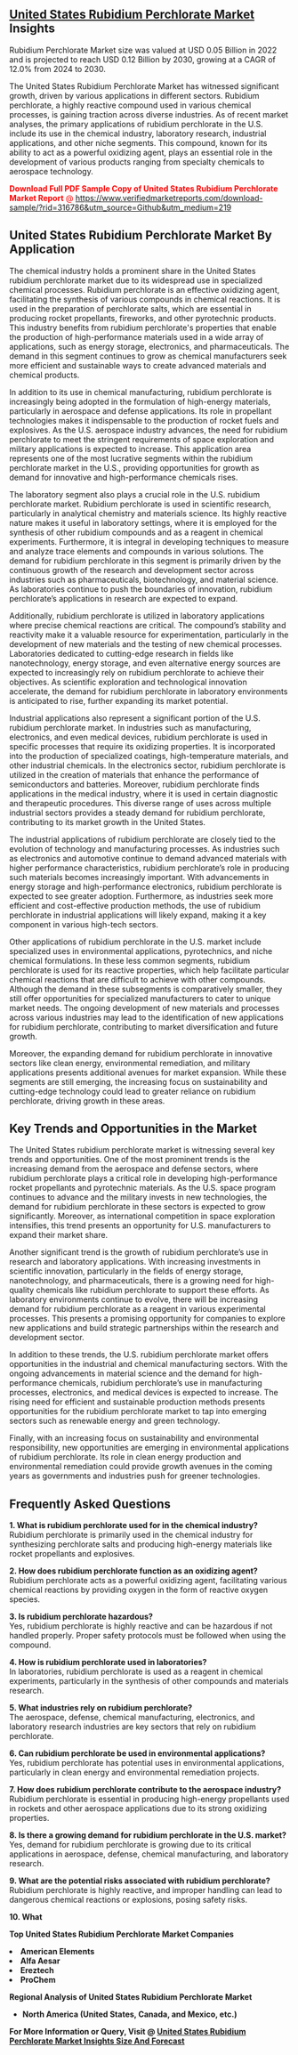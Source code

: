 <h2><a href="https://www.verifiedmarketreports.com/download-sample/?rid=316786&amp;utm_source=Github&amp;utm_medium=219" target="_blank">United States Rubidium Perchlorate Market</a> Insights</h2><p>Rubidium Perchlorate Market size was valued at USD 0.05 Billion in 2022 and is projected to reach USD 0.12 Billion by 2030, growing at a CAGR of 12.0% from 2024 to 2030.</p><p> <p>The United States Rubidium Perchlorate Market has witnessed significant growth, driven by various applications in different sectors. Rubidium perchlorate, a highly reactive compound used in various chemical processes, is gaining traction across diverse industries. As of recent market analyses, the primary applications of rubidium perchlorate in the U.S. include its use in the chemical industry, laboratory research, industrial applications, and other niche segments. This compound, known for its ability to act as a powerful oxidizing agent, plays an essential role in the development of various products ranging from specialty chemicals to aerospace technology.</p> <p><p><span class=""><span style="color: #ff0000;"><strong>Download Full PDF Sample Copy of United States Rubidium Perchlorate Market Report</strong> @ </span><a href="https://www.verifiedmarketreports.com/download-sample/?rid=316786&amp;utm_source=Github&amp;utm_medium=219" target="_blank">https://www.verifiedmarketreports.com/download-sample/?rid=316786&amp;utm_source=Github&amp;utm_medium=219</a></span></p></p> <h2>United States Rubidium Perchlorate Market By Application</h2> <p>The chemical industry holds a prominent share in the United States rubidium perchlorate market due to its widespread use in specialized chemical processes. Rubidium perchlorate is an effective oxidizing agent, facilitating the synthesis of various compounds in chemical reactions. It is used in the preparation of perchlorate salts, which are essential in producing rocket propellants, fireworks, and other pyrotechnic products. This industry benefits from rubidium perchlorate's properties that enable the production of high-performance materials used in a wide array of applications, such as energy storage, electronics, and pharmaceuticals. The demand in this segment continues to grow as chemical manufacturers seek more efficient and sustainable ways to create advanced materials and chemical products.</p> <p>In addition to its use in chemical manufacturing, rubidium perchlorate is increasingly being adopted in the formulation of high-energy materials, particularly in aerospace and defense applications. Its role in propellant technologies makes it indispensable to the production of rocket fuels and explosives. As the U.S. aerospace industry advances, the need for rubidium perchlorate to meet the stringent requirements of space exploration and military applications is expected to increase. This application area represents one of the most lucrative segments within the rubidium perchlorate market in the U.S., providing opportunities for growth as demand for innovative and high-performance chemicals rises.</p> <p>The laboratory segment also plays a crucial role in the U.S. rubidium perchlorate market. Rubidium perchlorate is used in scientific research, particularly in analytical chemistry and materials science. Its highly reactive nature makes it useful in laboratory settings, where it is employed for the synthesis of other rubidium compounds and as a reagent in chemical experiments. Furthermore, it is integral in developing techniques to measure and analyze trace elements and compounds in various solutions. The demand for rubidium perchlorate in this segment is primarily driven by the continuous growth of the research and development sector across industries such as pharmaceuticals, biotechnology, and material science. As laboratories continue to push the boundaries of innovation, rubidium perchlorate’s applications in research are expected to expand.</p> <p>Additionally, rubidium perchlorate is utilized in laboratory applications where precise chemical reactions are critical. The compound’s stability and reactivity make it a valuable resource for experimentation, particularly in the development of new materials and the testing of new chemical processes. Laboratories dedicated to cutting-edge research in fields like nanotechnology, energy storage, and even alternative energy sources are expected to increasingly rely on rubidium perchlorate to achieve their objectives. As scientific exploration and technological innovation accelerate, the demand for rubidium perchlorate in laboratory environments is anticipated to rise, further expanding its market potential.</p> <p>Industrial applications also represent a significant portion of the U.S. rubidium perchlorate market. In industries such as manufacturing, electronics, and even medical devices, rubidium perchlorate is used in specific processes that require its oxidizing properties. It is incorporated into the production of specialized coatings, high-temperature materials, and other industrial chemicals. In the electronics sector, rubidium perchlorate is utilized in the creation of materials that enhance the performance of semiconductors and batteries. Moreover, rubidium perchlorate finds applications in the medical industry, where it is used in certain diagnostic and therapeutic procedures. This diverse range of uses across multiple industrial sectors provides a steady demand for rubidium perchlorate, contributing to its market growth in the United States.</p> <p>The industrial applications of rubidium perchlorate are closely tied to the evolution of technology and manufacturing processes. As industries such as electronics and automotive continue to demand advanced materials with higher performance characteristics, rubidium perchlorate’s role in producing such materials becomes increasingly important. With advancements in energy storage and high-performance electronics, rubidium perchlorate is expected to see greater adoption. Furthermore, as industries seek more efficient and cost-effective production methods, the use of rubidium perchlorate in industrial applications will likely expand, making it a key component in various high-tech sectors.</p> <p>Other applications of rubidium perchlorate in the U.S. market include specialized uses in environmental applications, pyrotechnics, and niche chemical formulations. In these less common segments, rubidium perchlorate is used for its reactive properties, which help facilitate particular chemical reactions that are difficult to achieve with other compounds. Although the demand in these subsegments is comparatively smaller, they still offer opportunities for specialized manufacturers to cater to unique market needs. The ongoing development of new materials and processes across various industries may lead to the identification of new applications for rubidium perchlorate, contributing to market diversification and future growth.</p> <p>Moreover, the expanding demand for rubidium perchlorate in innovative sectors like clean energy, environmental remediation, and military applications presents additional avenues for market expansion. While these segments are still emerging, the increasing focus on sustainability and cutting-edge technology could lead to greater reliance on rubidium perchlorate, driving growth in these areas.</p> <h2>Key Trends and Opportunities in the Market</h2> <p>The United States rubidium perchlorate market is witnessing several key trends and opportunities. One of the most prominent trends is the increasing demand from the aerospace and defense sectors, where rubidium perchlorate plays a critical role in developing high-performance rocket propellants and pyrotechnic materials. As the U.S. space program continues to advance and the military invests in new technologies, the demand for rubidium perchlorate in these sectors is expected to grow significantly. Moreover, as international competition in space exploration intensifies, this trend presents an opportunity for U.S. manufacturers to expand their market share.</p> <p>Another significant trend is the growth of rubidium perchlorate’s use in research and laboratory applications. With increasing investments in scientific innovation, particularly in the fields of energy storage, nanotechnology, and pharmaceuticals, there is a growing need for high-quality chemicals like rubidium perchlorate to support these efforts. As laboratory environments continue to evolve, there will be increasing demand for rubidium perchlorate as a reagent in various experimental processes. This presents a promising opportunity for companies to explore new applications and build strategic partnerships within the research and development sector.</p> <p>In addition to these trends, the U.S. rubidium perchlorate market offers opportunities in the industrial and chemical manufacturing sectors. With the ongoing advancements in material science and the demand for high-performance chemicals, rubidium perchlorate’s use in manufacturing processes, electronics, and medical devices is expected to increase. The rising need for efficient and sustainable production methods presents opportunities for the rubidium perchlorate market to tap into emerging sectors such as renewable energy and green technology.</p> <p>Finally, with an increasing focus on sustainability and environmental responsibility, new opportunities are emerging in environmental applications of rubidium perchlorate. Its role in clean energy production and environmental remediation could provide growth avenues in the coming years as governments and industries push for greener technologies.</p> <h2>Frequently Asked Questions</h2> <p><b>1. What is rubidium perchlorate used for in the chemical industry?</b><br>Rubidium perchlorate is primarily used in the chemical industry for synthesizing perchlorate salts and producing high-energy materials like rocket propellants and explosives.</p> <p><b>2. How does rubidium perchlorate function as an oxidizing agent?</b><br>Rubidium perchlorate acts as a powerful oxidizing agent, facilitating various chemical reactions by providing oxygen in the form of reactive oxygen species.</p> <p><b>3. Is rubidium perchlorate hazardous?</b><br>Yes, rubidium perchlorate is highly reactive and can be hazardous if not handled properly. Proper safety protocols must be followed when using the compound.</p> <p><b>4. How is rubidium perchlorate used in laboratories?</b><br>In laboratories, rubidium perchlorate is used as a reagent in chemical experiments, particularly in the synthesis of other compounds and materials research.</p> <p><b>5. What industries rely on rubidium perchlorate?</b><br>The aerospace, defense, chemical manufacturing, electronics, and laboratory research industries are key sectors that rely on rubidium perchlorate.</p> <p><b>6. Can rubidium perchlorate be used in environmental applications?</b><br>Yes, rubidium perchlorate has potential uses in environmental applications, particularly in clean energy and environmental remediation projects.</p> <p><b>7. How does rubidium perchlorate contribute to the aerospace industry?</b><br>Rubidium perchlorate is essential in producing high-energy propellants used in rockets and other aerospace applications due to its strong oxidizing properties.</p> <p><b>8. Is there a growing demand for rubidium perchlorate in the U.S. market?</b><br>Yes, demand for rubidium perchlorate is growing due to its critical applications in aerospace, defense, chemical manufacturing, and laboratory research.</p> <p><b>9. What are the potential risks associated with rubidium perchlorate?</b><br>Rubidium perchlorate is highly reactive, and improper handling can lead to dangerous chemical reactions or explosions, posing safety risks.</p> <p><b>10. What</p><p><strong>Top United States Rubidium Perchlorate Market Companies</strong></p><div data-test-id=""><p><li>American Elements</li><li> Alfa Aesar</li><li> Ereztech</li><li> ProChem</li></p><div><strong>Regional Analysis of&nbsp;United States Rubidium Perchlorate Market</strong></div><ul><li dir="ltr"><p dir="ltr">North America&nbsp;(United States, Canada, and Mexico, etc.)</p></li></ul><p><strong>For More Information or Query, Visit @&nbsp;</strong><strong><a href="https://www.verifiedmarketreports.com/product/rubidium-perchlorate-market/?utm_source=Github&amp;utm_medium=219" target="_blank">United States Rubidium Perchlorate Market Insights Size And Forecast</a></strong></p></div>
